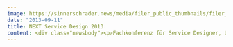 ```yaml
---
image: https://sinnerschrader.news/media/filer_public_thumbnails/filer_public/96/79/9679ac64-a767-4399-9883-e34ddb430718/varfoldersdjk8pxf42x64d8fxslz8jcc8fc0000gnttmpg3b5rh__480x288_q85_crop_subsampling-2_upscale.jpg
date: "2013-09-11"
title: NEXT Service Design 2013
content: <div class="newsbody"><p>Fachkonferenz für Service Designer, UX-Experten und Marketing-Strategen am 16.9. in Berlin - organisiert von SinnerSchrader und dem Team der NEXT Berlin</p><p>Turbulente Märkte sind heute der Normalzustand – vor allem für Marketeers. Wer den anspruchsvollen Verbraucher von heute erreichen will, muss über traditionelle Marketing-Taktiken hinausdenken und ihnen einen gezielten Mehrwert bieten. Besonders Serviceangebote, die den Nutzwert von Produkten und Dienstleistungen erhöhen, tragen immer stärker zur Wettbewerbsfähigkeit eines Unternehmens bei. Derartige Services auf Basis von relevanten Consumer Insights zu entwickeln und zu gestalten, wird daher immer entscheidender für den nachhaltigen Erfolg. Es gilt&#58; “Service Design sollte heute als strategischer Imperativ im Marketingmix betrachtet werden - und weniger als Management-Option oder als designorientierte Fachdisziplin”, sagt Matthias Schrader, CEO von SinnerSchrader sowie Chairman der NEXT Service Design und NEXT Berlin.</p><p>Matthias Schrader wird die Konferenz mit einer kurzen Einführung ins Thema eröffnen. Kuratiert wird das Programm der NEXT Service Design 2013 von Axel Averdung, Senior Strategy Consultant und dem SinnerSchrader-Geschäftsführer Nils Wollny. Die Fachkonferenz ist ein Spin-Off der renommierten, digitalen Trendkonferenz NEXT Berlin und findet am 16. September zum zweiten Mal in Berlin, im Radialsystem V, statt. Die Veranstaltung richtet sich gezielt an Praktiker aus den Bereichen Strategisches Marketing, Innovationsentwicklung, User Experience und Design Thinking.</p><p>Experten und Vorreiter aus ganz Europa gewähren einen Blick hinter die Kulissen erfolgreicher Service-Design-Projekte und verraten, welche Methoden sie wie genutzt und welche business-relevanten Erkenntnisse sie hieraus gewonnen haben. Im Fokus der Tagesveranstaltung werden digitale Projekte und innovative Ideen aus den Bereichen Mobility, Travel, Finance, Telecommunication und Entertainment stehen.</p><p>Inspirative Cases von Unternehmen und Marken wie BMW, Deutsche Telekom, GE und der spanischen Großbank BBVA werden ebenso vertreten sein wie internationale Sprecher aus Skandinavien und den USA. So werden Marken-Guru und Forbes-Kolumnist Dean Crutchfield, Magnus Bergmark von Doberman, Alexander Baumgardt vom California College of the Arts sowie Pia Betton von Edenspiekermann das Thema umfassend aus der Sicht von Unternehmen und Agenturen beleuchten.</p><p>Weitere Informationen, das komplette Programm und Tickets für die Veranstaltung sind unter der Adresse www.nextberlin.eu erhältlich.</p><p>NEXT Service Design<br/>16. September 2013<br/>Radialsystem V, Berlin<br/>Tickets&#58; www.nextberlin.eu/tickets</p><p><strong>Über SinnerSchrader</strong><br/>SinnerSchrader gehört zu den führenden Digitalagenturen Europas. Mit Fokus auf E-Commerce, Strategie und Kommunikation bietet SinnerSchrader die gesamte Bandbreite digitaler Agenturleistungen&#58; Konzeption, Gestaltung und Entwicklung von Web-Plattformen, Mobile Apps, Service Design, Kampagnen, Media, Analytics und Audience Management. SinnerSchrader steht für technologische Exzellenz. 500 Mitarbeiter – davon allein rund 200 Entwickler – realisieren Marketinglösungen für Marken wie Allianz, comdirect bank, Holy Fashion Group, REWE, simyo, ŠKODA, Tchibo und TUI. SinnerSchrader wurde 1996 gegründet, ist seit 1999 börsennotiert und hat Büros in Hamburg, Berlin, Frankfurt am Main, München, Prag und Hannover.</p><p><a class="news-backlink" href="/de/"><svg class="svg-ico svg-ico--arrow-left"><use xlink&#58;href="#arrow-down"></use></svg>Zurück zur Presse Übersicht</a></p></div>
---
```


